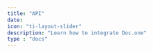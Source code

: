 ```yaml
---
title: "API"
date:
icon: "ti-layout-slider"
description: "Learn how to integrate Doc.one"
type : "docs"
---
```

